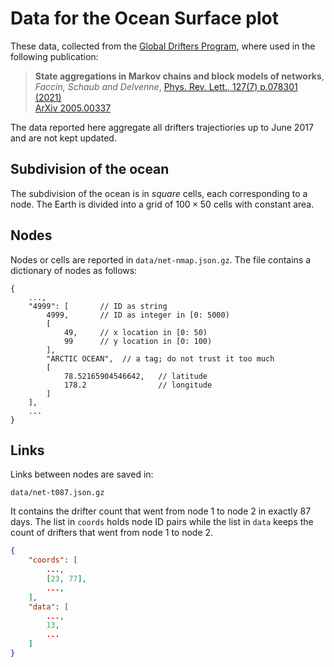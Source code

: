 # Data for the Ocean Surface plot

These data, collected from the [Global Drifters Program](http://www.aoml.noaa.gov/phod/gdp/index.php), where used in the following publication:

> **State aggregations in Markov chains and block models of networks**, <br>
> *Faccin, Schaub and Delvenne*,
> [Phys. Rev. Lett., 127(7) p.078301 (2021)](https://doi.org/10.1103/PhysRevLett.127.078301)<br>
> [ArXiv 2005.00337](https://arxiv.org/abs/2005.00337)

The data reported here aggregate all drifters trajectiories up to June 2017 and are not kept updated.

## Subdivision of the ocean

The subdivision of the ocean is in *square* cells, each corresponding to a node.
The Earth is divided into a grid of $100 \times 50$ cells with constant area.

## Nodes

Nodes or cells are reported in `data/net-nmap.json.gz`.
The file contains a dictionary of nodes as follows:

``` json5
{
    ...,
    "4999": [       // ID as string
        4999,       // ID as integer in [0: 5000)
        [
            49,     // x location in [0: 50)
            99      // y location in [0: 100)
        ],
        "ARCTIC OCEAN",  // a tag; do not trust it too much
        [
            78.52165904546642,   // latitude
            178.2                // longitude
        ]
    ],
    ...
}
```

## Links

Links between nodes are saved in:

```
data/net-t087.json.gz
```

It contains the drifter count that went from node 1 to node 2 in exactly 87 days.
The list in `coords` holds node ID pairs while the list in `data` keeps the count of drifters that went from node 1 to node 2.

``` json
{
    "coords": [
        ...,
        [23, 77],
        ...,
    ],
    "data": [
        ...,
        13,
        ...
    ]
}
```
